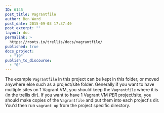 ```yaml
---
ID: 6145
post_title: Vagrantfile
author: Ben Word
post_date: 2015-09-03 17:37:40
post_excerpt: ""
layout: doc
permalink: >
  https://roots.io/trellis/docs/vagrantfile/
published: true
docs_project:
  - "19"
publish_to_discourse:
  - "0"
---
```

The example `Vagrantfile` in this project can be kept in this folder, or moved anywhere else such as a project/site folder. Generally if you want to have multiple sites on 1 Vagrant VM, you should keep the `Vagrantfile` where it is (in the trellis dir). If you want to have 1 Vagrant VM *PER* project/site, you should make copies of the `Vagrantfile` and put them into each project's dir. You'd then run `vagrant up` from the project specific directory.